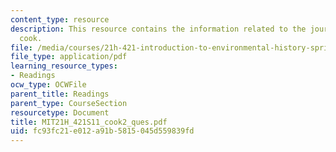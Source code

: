```yaml
---
content_type: resource
description: This resource contains the information related to the journals of captain
  cook.
file: /media/courses/21h-421-introduction-to-environmental-history-spring-2011/fc93fc21e012a91b5815045d559839fd_MIT21H_421S11_cook2_ques.pdf
file_type: application/pdf
learning_resource_types:
- Readings
ocw_type: OCWFile
parent_title: Readings
parent_type: CourseSection
resourcetype: Document
title: MIT21H_421S11_cook2_ques.pdf
uid: fc93fc21-e012-a91b-5815-045d559839fd
---
```

